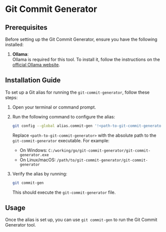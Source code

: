 # Git Commit Generator

## Prerequisites

Before setting up the Git Commit Generator, ensure you have the following installed:

1. **Ollama**:  
   Ollama is required for this tool. To install it, follow the instructions on the [official Ollama website](https://ollama.com).

## Installation Guide

To set up a Git alias for running the `git-commit-generator`, follow these steps:

1. Open your terminal or command prompt.
2. Run the following command to configure the alias:

   ```bash
   git config --global alias.commit-gen '!<path-to-git-commit-generator>/git-commit-generator'
   ```

   Replace `<path-to-git-commit-generator>` with the absolute path to the `git-commit-generator` executable. For example:
   - On Windows: `C:/working/go/git-commit-generator/git-commit-generator.exe`
   - On Linux/macOS: `/path/to/git-commit-generator/git-commit-generator`

3. Verify the alias by running:

   ```bash
   git commit-gen
   ```

   This should execute the `git-commit-generator` file.

## Usage

Once the alias is set up, you can use `git commit-gen` to run the Git Commit Generator tool.
